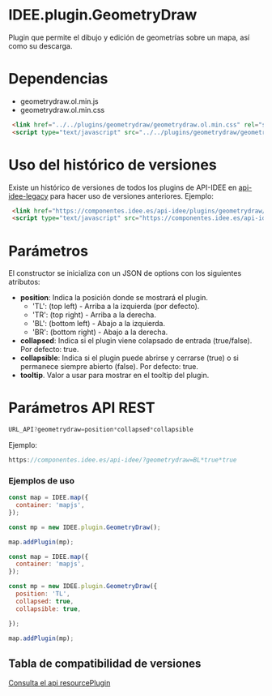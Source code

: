 # IDEE.plugin.GeometryDraw

Plugin que permite el dibujo y edición de geometrías sobre un mapa, así como su descarga.


# Dependencias

- geometrydraw.ol.min.js
- geometrydraw.ol.min.css


```html
 <link href="../../plugins/geometrydraw/geometrydraw.ol.min.css" rel="stylesheet" />
 <script type="text/javascript" src="../../plugins/geometrydraw/geometrydraw.ol.min.js"></script>
```

# Uso del histórico de versiones

Existe un histórico de versiones de todos los plugins de API-IDEE en [api-idee-legacy](https://github.com/Desarrollos-IDEE/API-IDEE/tree/master/api-idee-legacy/plugins) para hacer uso de versiones anteriores.
Ejemplo:
```html
 <link href="https://componentes.idee.es/api-idee/plugins/geometrydraw/geometrydraw-1.0.0.ol.min.css" rel="stylesheet" />
 <script type="text/javascript" src="https://componentes.idee.es/api-idee/plugins/geometrydraw/geometrydraw-1.0.0.ol.min.js"></script>
```

# Parámetros

El constructor se inicializa con un JSON de options con los siguientes atributos:

- **position**: Indica la posición donde se mostrará el plugin.
  - 'TL': (top left) - Arriba a la izquierda (por defecto).
  - 'TR': (top right) - Arriba a la derecha.
  - 'BL': (bottom left) - Abajo a la izquierda.
  - 'BR': (bottom right) - Abajo a la derecha.
- **collapsed**: Indica si el plugin viene colapsado de entrada (true/false). Por defecto: true.
- **collapsible**: Indica si el plugin puede abrirse y cerrarse (true) o si permanece siempre abierto (false). Por defecto: true.
- **tooltip**. Valor a usar para mostrar en el tooltip del plugin.

# Parámetros API REST
```javascript
URL_API?geometrydraw=position*collapsed*collapsible
````
Ejemplo:
```javascript
https://componentes.idee.es/api-idee/?geometrydraw=BL*true*true
```


### Ejemplos de uso

```javascript
const map = IDEE.map({
  container: 'mapjs',
});

const mp = new IDEE.plugin.GeometryDraw();

map.addPlugin(mp);
```

```javascript
const map = IDEE.map({
  container: 'mapjs',
});

const mp = new IDEE.plugin.GeometryDraw({
  position: 'TL',
  collapsed: true,
  collapsible: true,

});

map.addPlugin(mp);
```

## Tabla de compatibilidad de versiones   
[Consulta el api resourcePlugin](https://componentes.idee.es/api-idee/api/actions/resourcesPlugins?name=geometrydraw)